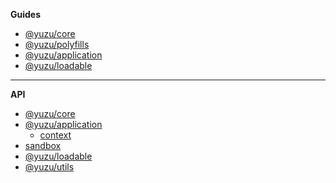 **Guides**

- [@yuzu/core](packages/core/)
- [@yuzu/polyfills](packages/polyfills/)
- [@yuzu/application](packages/application/)
- [@yuzu/loadable](packages/loadable/)

---

**API**

- [@yuzu/core](packages/core/api/)
  <!-- @yuzu/core -->
- [@yuzu/application](packages/application/api/)
  - [context](packages/application/api/context)
 - [sandbox](packages/application/api/sandbox)
- [@yuzu/loadable](packages/loadable/api/index)
  <!-- @yuzu/loadable -->
- [@yuzu/utils](packages/utils/api/index)
  <!-- @yuzu/utils -->
